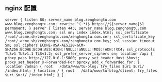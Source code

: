 
## nginx 配置

`
server {
    listen 80;
    server_name blog.zenghongtu.com www.blog.zenghongtu.com;
    rewrite ^(.*)$ https://${server_name}$1 permanent;
    }
server {
    listen 443;
    server_name blog.zenghongtu.com www.blog.zenghongtu.com;
    ssl on;
    index index.html;
    ssl_certificate   /root/.acme.sh/zenghongtu.com/zenghongtu.com.cer;
    ssl_certificate_key  /root/.acme.sh/zenghongtu.com/zenghongtu.com.key;
    ssl_session_timeout 5m;
    ssl_ciphers ECDHE-RSA-AES128-GCM-SHA256:ECDHE:ECDH:AES:HIGH:!NULL:!aNULL:!MD5:!ADH:!RC4;
    ssl_protocols TLSv1 TLSv1.1 TLSv1.2;
    ssl_prefer_server_ciphers on;
    location /api {
        proxy_pass http://127.0.0.1:5000;
        proxy_set_header Host $host;
        proxy_set_header X-Forwarded-For $proxy_add_x_forwarded_for;
    }
    location /admin {
        root   /data/www/tu-blog;
        try_files $uri $uri/ /index.html;
    }
    location / {
        root   /data/www/tu-blog/client;
        try_files $uri $uri/ /index.html;
    }
}
`
